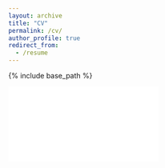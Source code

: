 ```yaml
---
layout: archive
title: "CV"
permalink: /cv/
author_profile: true
redirect_from:
  - /resume
---
```


{% include base_path %}


<embed src="/files/AmeyaSalvi_MasterCV.pdf" type="application/pdf" />

